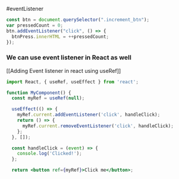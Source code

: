 #eventListener 
```js
const btn = document.querySelector(".increment_btn");
var pressedCount = 0;
btn.addEventListener("click", () => {
  btnPress.innerHTML = ++pressedCount;
});
```


### We can use event listener in React as well
[[Adding Event listener in react using useRef]]

```jsx
import React, { useRef, useEffect } from 'react';

function MyComponent() {
  const myRef = useRef(null);

  useEffect(() => {
    myRef.current.addEventListener('click', handleClick);
    return () => {
      myRef.current.removeEventListener('click', handleClick);
    };
  }, []);

  const handleClick = (event) => {
    console.log('Clicked!');
  };

  return <button ref={myRef}>Click me</button>;
```